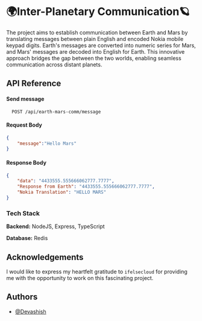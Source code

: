 # 🌍Inter-Planetary Communication🪐

The project aims to establish communication between Earth and Mars by translating messages between plain English and encoded Nokia mobile keypad digits. Earth's messages are converted into numeric series for Mars, and Mars' messages are decoded into English for Earth. This innovative approach bridges the gap between the two worlds, enabling seamless communication across distant planets.


## API Reference

#### Send message

```http
  POST /api/earth-mars-comm/message
```

#### Request Body
```json
{
    "message":"Hello Mars"
}
```

#### Response Body
```json
{
    "data": "4433555.555666062777.7777",
    "Response from Earth": "4433555.555666062777.7777",
    "Nokia Translation": "HELLO MARS"
}
```

### Tech Stack

**Backend:** NodeJS, Express, TypeScript

**Database:** Redis



## Acknowledgements

I would like to express my heartfelt gratitude to ```ifelsecloud``` for providing me with the opportunity to work on this fascinating project.


## Authors

- [@Devashish](https://www.github.com/Devashish514)

